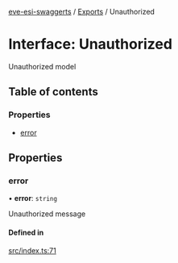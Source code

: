 [eve-esi-swaggerts](../README.md) / [Exports](../modules.md) / Unauthorized

# Interface: Unauthorized

Unauthorized model

## Table of contents

### Properties

- [error](Unauthorized.md#error)

## Properties

### error

• **error**: `string`

Unauthorized message

#### Defined in

[src/index.ts:71](https://github.com/ballsten/eve-esi-swaggerts/blob/ec6a45d/src/index.ts#L71)
